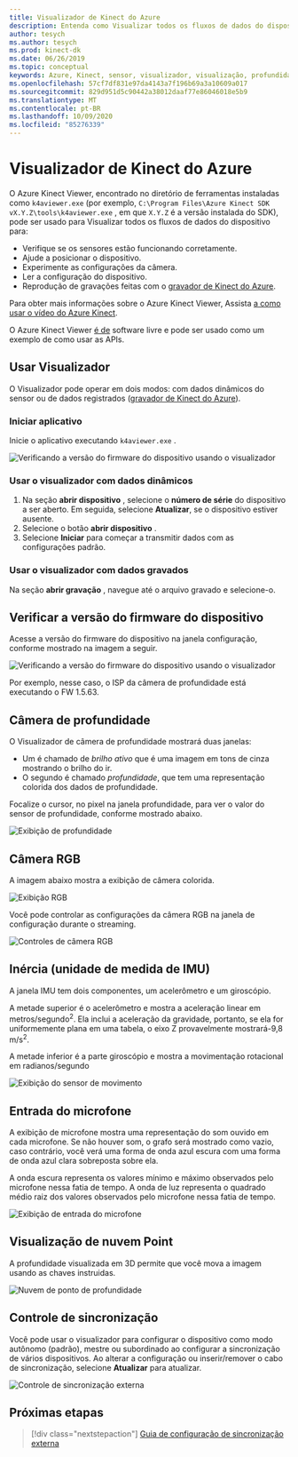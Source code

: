 ```yaml
---
title: Visualizador de Kinect do Azure
description: Entenda como Visualizar todos os fluxos de dados do dispositivo usando o Azure Kinect Viewer.
author: tesych
ms.author: tesych
ms.prod: kinect-dk
ms.date: 06/26/2019
ms.topic: conceptual
keywords: Azure, Kinect, sensor, visualizador, visualização, profundidade, RGB, cor, IMU, áudio, microfone, nuvem de ponto
ms.openlocfilehash: 57cf7df831e97da4143a7f196b69a3a10609a017
ms.sourcegitcommit: 829d951d5c90442a38012daaf77e86046018e5b9
ms.translationtype: MT
ms.contentlocale: pt-BR
ms.lasthandoff: 10/09/2020
ms.locfileid: "85276339"
---
```

# <a name="azure-kinect-viewer"></a>Visualizador de Kinect do Azure

O Azure Kinect Viewer, encontrado no diretório de ferramentas instaladas como `k4aviewer.exe` (por exemplo, `C:\Program Files\Azure Kinect SDK vX.Y.Z\tools\k4aviewer.exe` , em que `X.Y.Z` é a versão instalada do SDK), pode ser usado para Visualizar todos os fluxos de dados do dispositivo para:

* Verifique se os sensores estão funcionando corretamente.
* Ajude a posicionar o dispositivo.
* Experimente as configurações da câmera.
* Ler a configuração do dispositivo.
* Reprodução de gravações feitas com o [gravador de Kinect do Azure](azure-kinect-recorder.md).

Para obter mais informações sobre o Azure Kinect Viewer, Assista [a como usar o vídeo do Azure Kinect](https://www.microsoft.com/videoplayer/embed/RE3hNwG).

O Azure Kinect Viewer [é de](https://github.com/microsoft/Azure-Kinect-Sensor-SDK/tree/develop/tools/k4aviewer) software livre e pode ser usado como um exemplo de como usar as APIs.

## <a name="use-viewer"></a>Usar Visualizador

O Visualizador pode operar em dois modos: com dados dinâmicos do sensor ou de dados registrados ([gravador de Kinect do Azure](azure-kinect-recorder.md)).

### <a name="start-application"></a>Iniciar aplicativo

Inicie o aplicativo executando `k4aviewer.exe` .

![Verificando a versão do firmware do dispositivo usando o visualizador](./media/how-to-guides/open-viewer.png)

### <a name="use-the-viewer-with-live-data"></a>Usar o visualizador com dados dinâmicos

1. Na seção **abrir dispositivo** , selecione o **número de série** do dispositivo a ser aberto. Em seguida, selecione **Atualizar**, se o dispositivo estiver ausente.
2. Selecione o botão **abrir dispositivo** .
3. Selecione **Iniciar** para começar a transmitir dados com as configurações padrão.

### <a name="use-the-viewer-with-recorded-data"></a>Usar o visualizador com dados gravados

Na seção **abrir gravação** , navegue até o arquivo gravado e selecione-o.

## <a name="check-device-firmware-version"></a>Verificar a versão do firmware do dispositivo

Acesse a versão do firmware do dispositivo na janela configuração, conforme mostrado na imagem a seguir.

![Verificando a versão do firmware do dispositivo usando o visualizador](./media/how-to-guides/check-firmware-update.png)

Por exemplo, nesse caso, o ISP da câmera de profundidade está executando o FW 1.5.63.

## <a name="depth-camera"></a>Câmera de profundidade

O Visualizador de câmera de profundidade mostrará duas janelas:

* Um é chamado de *brilho ativo* que é uma imagem em tons de cinza mostrando o brilho do ir.
* O segundo é chamado *profundidade*, que tem uma representação colorida dos dados de profundidade.

Focalize o cursor, no pixel na janela profundidade, para ver o valor do sensor de profundidade, conforme mostrado abaixo.

![Exibição de profundidade](./media/how-to-guides/depth-camera.png)

## <a name="rgb-camera"></a>Câmera RGB

A imagem abaixo mostra a exibição de câmera colorida.

![Exibição RGB](./media/how-to-guides/viewer-rgb-camera.png)

Você pode controlar as configurações da câmera RGB na janela de configuração durante o streaming.

![Controles de câmera RGB](./media/how-to-guides/rgb-camera-settings.png)

## <a name="inertial-measurement-unit-imu"></a>Inércia (unidade de medida de IMU)

A janela IMU tem dois componentes, um acelerômetro e um giroscópio.

A metade superior é o acelerômetro e mostra a aceleração linear em metros/segundo<sup>2</sup>.  Ela inclui a aceleração da gravidade, portanto, se ela for uniformemente plana em uma tabela, o eixo Z provavelmente mostrará-9,8 m/s<sup>2</sup>.

A metade inferior é a parte giroscópio e mostra a movimentação rotacional em radianos/segundo

![Exibição do sensor de movimento](./media/how-to-guides/viewer-mu-settings.png)

## <a name="microphone-input"></a>Entrada do microfone

A exibição de microfone mostra uma representação do som ouvido em cada microfone. Se não houver som, o grafo será mostrado como vazio, caso contrário, você verá uma forma de onda azul escura com uma forma de onda azul clara sobreposta sobre ela.

A onda escura representa os valores mínimo e máximo observados pelo microfone nessa fatia de tempo. A onda de luz representa o quadrado médio raiz dos valores observados pelo microfone nessa fatia de tempo.

![Exibição de entrada do microfone](./media/how-to-guides/microphone-data.png)

## <a name="point-cloud-visualization"></a>Visualização de nuvem Point

A profundidade visualizada em 3D permite que você mova a imagem usando as chaves instruidas.

![Nuvem de ponto de profundidade](./media/how-to-guides/depth-point-cloud.png)

## <a name="synchronization-control"></a>Controle de sincronização

Você pode usar o visualizador para configurar o dispositivo como modo autônomo (padrão), mestre ou subordinado ao configurar a sincronização de vários dispositivos.
Ao alterar a configuração ou inserir/remover o cabo de sincronização, selecione **Atualizar** para atualizar.

![Controle de sincronização externa](./media/how-to-guides/sync-control.png)

## <a name="next-steps"></a>Próximas etapas

> [!div class="nextstepaction"]
>[Guia de configuração de sincronização externa](https://support.microsoft.com/help/4494429/sync-multiple-azure-kinect-dk-devices)
